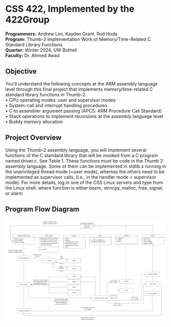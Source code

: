# CSS 422, Implemented by the 422Group
__Programmers:__ Andrew Lim, Kayden Grant, Rod Hoda <br />
__Program:__ Thumb-2 Implementation Work of Memory/Time-Related C Standard Library Functions <br />
__Quarter:__ Winter 2024, UW Bothell <br />
__Faculty:__ Dr. Ahmed Awad <br />

## Objective 
You’ll understand the following concepts at the ARM assembly language level through this final project 
that implements memory/time-related C standard library functions in Thumb-2. <br />
• CPU operating modes: user and supervisor modes <br />
• System-call and interrupt handling procedures <br />
• C to assembler argument passing (APCS: ARM Procedure Call Standard) <br />
• Stack operations to implement recursions at the assembly language level <br />
• Buddy memory allocation <br />

## Project Overview 
Using the Thumb-2 assembly language, you will implement several functions of the C standard library that 
will be invoked from a C program named driver.c. See Table 1. These functions must be code in the Thumb
2 assembly language. Some of them can be implemented in stdlib.s running in the unprivileged thread mode 
(=user mode), whereas the others need to be implemented as supervisor calls, (i.e., in the handler mode = 
supervisor mode). For more details, log in one of the CSS Linux servers and type from the Linux shell: 
where function is either bezro, strncpy, malloc, free, signal, or alarm

## Program Flow Diagram
![ProgramFlowDiagram](https://github.com/andrewlim0619/CSS422_Thumb2_Final_Project/blob/main/Support_Files/CSS%20422.png?raw=true)
